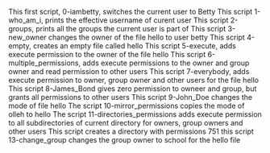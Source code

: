 This first script, 0-iambetty, switches the current user to Betty
This script 1-who_am_i, prints the effective username of curent user
This script 2-groups, prints all the groups the current user is part of
This script 3-new_owner changes the owner of the file hello to user betty
This script 4-empty, creates an empty file called hello
This script 5-execute, adds execute permission to the owner of the file hello
This script 6-multiple_permissions, adds execute permissions to the owner and group owner and read permission to other users
This script 7-everybody, adds execute permission to owner, group owner and other users for the file hello
This script 8-James_Bond gives zero permission to owneer and group, but grants all permissions to other users
This script 9-John_Doe changes the mode of file hello
The script 10-mirror_permissions copies the mode of olleh to hello
The script 11-directories_permissions adds execute permission to all subdirectories of current directory for owners, group owners and other users
This script creates a directory with permissions 751
this script 13-change_group changes the group owner to school for the hello file
